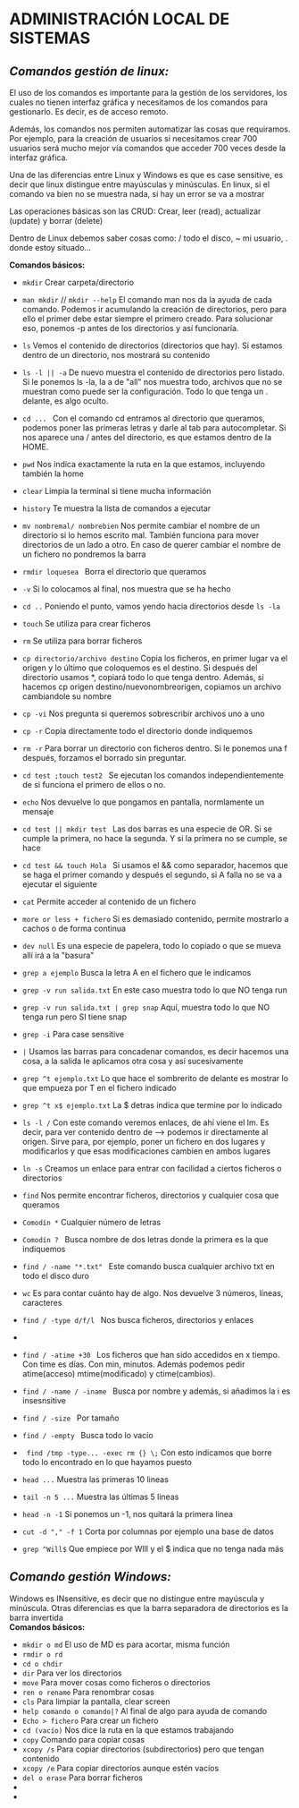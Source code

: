 # ADMINISTRACIÓN LOCAL DE SISTEMAS  

## ***Comandos gestión de linux:***  
El uso de los comandos es importante para la gestión de los servidores, los cuales no tienen interfaz gráfica y necesitamos de los comandos para gestionarlo. Es decir, es de acceso remoto.  

Además, los comandos nos permiten automatizar las cosas que requiramos. Por ejemplo, para la creación de usuarios si necesitamos crear 700 usuarios será mucho mejor vía comandos que acceder 700 veces desde la interfaz gráfica.  

Una de las diferencias entre Linux y Windows es que es case sensitive, es decir que linux distingue entre mayúsculas y minúsculas. En linux, si el comando va bien no se muestra nada, si hay un error se va a mostrar

Las operaciones básicas son las CRUD: Crear, leer (read), actualizar (update) y borrar (delete)  

Dentro de Linux debemos saber cosas como: / todo el disco, ~ mi usuario, . donde estoy situado...

**Comandos básicos:**

- ```mkdir``` Crear carpeta/directorio 
- ```man mkdir``` // ```mkdir --help``` El comando man nos da la ayuda de cada comando. Podemos ir acumulando la creación de directorios, pero para ello el primer debe estar siempre el primero creado. Para solucionar eso, ponemos -p antes de los directorios y así funcionaría.
- ```ls``` Vemos el contenido de directorios (directorios que hay). Si estamos dentro de un directorio, nos mostrará su contenido
- ```ls -l || -a``` De nuevo muestra el contenido de directorios pero listado. Si le ponemos ls -la, la a de "all" nos muestra todo, archivos que no se muestran como puede ser la configuración. Todo lo que tenga un . delante, es algo oculto. 
- ```cd ... ``` Con el comando cd entramos al directorio que queramos, podemos poner las primeras letras y darle al tab para autocompletar. Si nos aparece una / antes del directorio, es que estamos dentro de la HOME.
- ```pwd``` Nos indica exactamente la ruta en la que estamos, incluyendo también la home
- ```clear``` Limpia la terminal si tiene mucha información
- ```history``` Te muestra la lista de comandos a ejecutar
- ```mv nombremal/ nombrebien``` Nos permite cambiar el nombre de un directorio si lo hemos escrito mal. También funciona para mover directorios de un lado a otro. En caso de querer cambiar el nombre de un fichero no pondremos la barra
- ```rmdir loquesea ``` Borra el directorio que queramos  
- ```-v``` Si lo colocamos al final, nos muestra que se ha hecho  
- ```cd ..``` Poniendo el punto, vamos yendo hacia directorios desde ```ls -la```
- ```touch``` Se utiliza para crear ficheros  
- ```rm``` Se utiliza para borrar ficheros   
- ```cp directorio/archivo destino``` Copia los ficheros, en primer lugar va el origen y lo último que coloquemos es el destino. Si después del directorio usamos *, copiará todo lo que tenga dentro. Además, si hacemos cp origen destino/nuevonombreorigen, copiamos un archivo cambiandole su nombre 

- ```cp -vi``` Nos pregunta si queremos sobrescribir archivos uno a uno  
- ```cp -r``` Copia directamente todo el directorio donde indiquemos  
- ```rm -r``` Para borrar un directorio con ficheros dentro. Si le ponemos una f después, forzamos el borrado sin preguntar. 
- ```cd test ;touch test2 ``` Se ejecutan los comandos independientemente de si funciona el primero de ellos o no.
- ```echo``` Nos devuelve lo que pongamos en pantalla, normlamente un mensaje
- ```cd test || mkdir test ``` Las dos barras es una especie de OR. Si se cumple la primera, no hace la segunda. Y si la primera no se cumple, se hace
- ```cd test && touch Hola ``` Si usamos el && como separador, hacemos que se haga el primer comando y después el segundo, si A falla no se va a ejecutar el siguiente
- ```cat``` Permite acceder al contenido de un fichero
- ```more or less + fichero``` Si es demasiado contenido, permite mostrarlo a cachos o de forma continua
- ```dev null``` Es una especie de papelera, todo lo copiado o que se mueva allí irá a la "basura"
- ```grep a ejemplo``` Busca la letra A en el fichero que le indicamos
- ```grep -v run salida.txt``` En este caso muestra todo lo que NO tenga run 
- ```grep -v run salida.txt | grep snap``` Aquí, muestra todo lo que NO tenga run pero SI tiene snap
- ```grep -i``` Para case sensitive
- ```|``` Usamos las barras para concadenar comandos, es decir hacemos una cosa, a la salida le aplicamos otra cosa y así sucesivamente
- ```grep ^t ejemplo.txt``` Lo que hace el sombrerito de delante es mostrar lo que empueza por T en el fichero indicado  
- ```grep ^t x$ ejemplo.txt``` La $ detras indica que termine por lo indicado
- ```ls -l /``` Con este comando veremos enlaces, de ahí viene el lm. Es decir, para ver contenido dentro de --> podemos ir directamente al origen. Sirve para, por ejemplo, poner un fichero en dos lugares y modificarlos y que esas modificaciones cambien en ambos lugares
- ```ln -s``` Creamos un enlace para entrar con facilidad a ciertos ficheros o directorios
- ```find``` Nos permite encontrar ficheros, directorios y cualquier cosa que queramos
- ```Comodín *``` Cualquier número de letras
- ```Comodín ? ``` Busca nombre de dos letras donde la primera es la que indiquemos
- ```find / -name "*.txt" ``` Este comando busca cualquier archivo txt en todo el disco duro
- ```wc``` Es para contar cuánto hay de algo. Nos devuelve 3 números, líneas, caracteres 
- ```find / -type d/f/l ``` Nos busca ficheros, directorios y enlaces
- ``` ```
- ```find / -atime +30 ``` Los ficheros que han sido accedidos en x tiempo. Con time es días. Con min, minutos. Además podemos pedir atime(acceso) mtime(modificado) y ctime(cambios). 
- ```find / -name / -iname ``` Busca por nombre y además, si añadimos la i es insesnsitive
- ```find / -size ``` Por tamaño 
- ```find / -empty ``` Busca todo lo vacío
- ``` find /tmp -type... -exec rm {} \;``` Con esto indicamos que borre todo lo encontrado en lo que hayamos puesto
- ```head ...``` Muestra las primeras 10 lineas
- ```tail -n 5 ...``` Muestra las últimas 5 lineas
- ```head -n -1``` Si ponemos un -1, nos quitará la primera linea
- ```cut -d "," -f 1``` Corta por columnas por ejemplo una base de datos
- ```grep ^Will$``` Que empiece por WIll y el $ indica que no tenga nada más

## ***Comando gestión Windows:***
Windows es INsensitive, es decir que no distingue entre mayúscula y minúscula. Otras diferencias es que la barra separadora de directorios es la barra invertida \
**Comandos básicos:**
- ```mkdir o md``` El uso de MD es para acortar, misma función
- ```rmdir o rd```
- ```cd o chdir```
- ```dir``` Para ver los directorios
- ```move``` Para mover cosas como ficheros o directorios
- ```ren o rename``` Para renombrar cosas
- ```cls``` Para limpiar la pantalla, clear screen
- ```help comando o comando|?``` Al final de algo para ayuda de comando
- ```Echo > fichero``` Para crear un fichero
- ```cd (vacío)``` Nos dice la ruta en la que estamos trabajando
- ```copy``` Comando para copiar cosas 
- ```xcopy /s``` Para copiar directorios (subdirectorios) pero que tengan contenido
- ```xcopy /e``` Para copiar directorios aunque estén vacíos
- ```del o erase``` Para borrar ficheros
- ``` ```
- ``` ```

